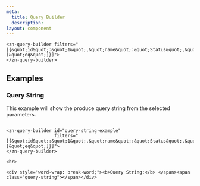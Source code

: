 ```yaml
---
meta:
  title: Query Builder
  description:
layout: component
---
```


```html:preview
<zn-query-builder filters="[{&quot;id&quot;:&quot;1&quot;,&quot;name&quot;:&quot;Status&quot;,&quot;operators&quot;:[&quot;eq&quot;]}]">
</zn-query-builder>
```

## Examples

### Query String

This example will show the produce query string from the selected parameters.

```html:preview

<zn-query-builder id="query-string-example"
                  filters="[{&quot;id&quot;:&quot;1&quot;,&quot;name&quot;:&quot;Status&quot;,&quot;operators&quot;:[&quot;eq&quot;]}]">
</zn-query-builder>

<br>

<div style="word-wrap: break-word;"><b>Query String:</b> </span><span class="query-string"></span></div>
```
